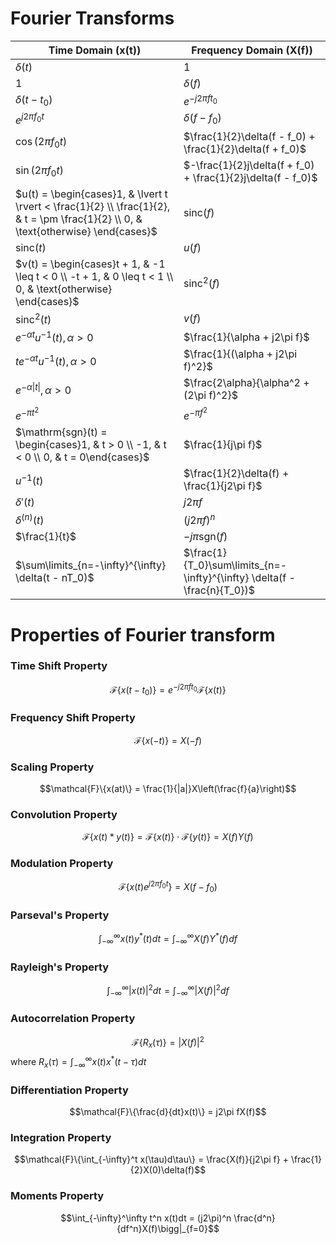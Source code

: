 # Fourier Transforms
| Time Domain (x(t)) | Frequency Domain (X(f)) |
|-|-|
| $\delta(t)$ | 1 |  
| 1 | $\delta(f)$ |
| $\delta(t - t_0)$ | $e^{-j2\pi ft_0}$ |
| $e^{j2\pi f_0t}$ | $\delta(f - f_0)$ |  
| $\cos(2\pi f_0t)$ | $\frac{1}{2}\delta(f - f_0) + \frac{1}{2}\delta(f + f_0)$ |
| $\sin(2\pi f_0t)$ | $-\frac{1}{2}j\delta(f + f_0) + \frac{1}{2}j\delta(f - f_0)$ |
| $u(t) = \begin{cases}1, & \lvert t \rvert < \frac{1}{2} \\ \frac{1}{2}, & t = \pm \frac{1}{2} \\ 0, & \text{otherwise} \end{cases}$ | $\mathrm{sinc}(f)$ |
| $\mathrm{sinc}(t)$ | $u(f)$ |
| $v(t) = \begin{cases}t + 1, & -1 \leq t < 0 \\ -t + 1, & 0 \leq t < 1 \\ 0, & \text{otherwise} \end{cases}$ | $\mathrm{sinc}^2(f)$ |  
| $\mathrm{sinc}^2(t)$ | $v(f)$ |
| $e^{-\alpha t}u^{-1}(t), \alpha > 0$ | $\frac{1}{\alpha + j2\pi f}$ |
| $te^{-\alpha t}u^{-1}(t), \alpha > 0$ | $\frac{1}{(\alpha + j2\pi f)^2}$ |
| $e^{-\alpha\lvert t \rvert}, \alpha > 0$ | $\frac{2\alpha}{\alpha^2 + (2\pi f)^2}$ |
| $e^{-\pi t^2}$ | $e^{-\pi f^2}$ |
| $\mathrm{sgn}(t) = \begin{cases}1, & t > 0 \\ -1, & t < 0 \\ 0, & t = 0\end{cases}$ | $\frac{1}{j\pi f}$ |  
| $u^{-1}(t)$ | $\frac{1}{2}\delta(f) + \frac{1}{j2\pi f}$ |
| $\delta'(t)$ | $j2\pi f$ |
| $\delta^{(n)}(t)$ | $(j2\pi f)^n$ |
| $\frac{1}{t}$ | $-j\pi \mathrm{sgn}(f)$ |
| $\sum\limits_{n=-\infty}^{\infty} \delta(t - nT_0)$ | $\frac{1}{T_0}\sum\limits_{n=-\infty}^{\infty} \delta(f - \frac{n}{T_0})$ |

# Properties of Fourier transform

### Time Shift Property
$$\mathcal{F}\{x(t-t_0)\} = e^{-j2\pi ft_0}\mathcal{F}\{x(t)\}$$

### Frequency Shift Property
$$\mathcal{F}\{x(-t)\} = X(-f)$$  

### Scaling Property
$$\mathcal{F}\{x(at)\} = \frac{1}{|a|}X\left(\frac{f}{a}\right)$$

### Convolution Property 
$$\mathcal{F}\{x(t)*y(t)\} = \mathcal{F}\{x(t)\}\cdot \mathcal{F}\{y(t)\} = X(f)Y(f)$$

### Modulation Property
$$\mathcal{F}\{x(t)e^{j2\pi f_0 t}\} = X(f-f_0)$$

### Parseval's Property
$$\int_{-\infty}^\infty x(t)y^*(t)dt = \int_{-\infty}^\infty X(f)Y^*(f)df$$

### Rayleigh's Property
$$\int_{-\infty}^\infty |x(t)|^2 dt = \int_{-\infty}^\infty |X(f)|^2 df$$

### Autocorrelation Property
$$\mathcal{F}\{R_x(\tau)\} = |X(f)|^2$$ 
where $R_x(\tau) = \int_{-\infty}^\infty x(t)x^*(t-\tau)dt$

### Differentiation Property
$$\mathcal{F}\{\frac{d}{dt}x(t)\} = j2\pi fX(f)$$

### Integration Property  
$$\mathcal{F}\{\int_{-\infty}^t x(\tau)d\tau\} = \frac{X(f)}{j2\pi f} + \frac{1}{2}X(0)\delta(f)$$

### Moments Property
$$\int_{-\infty}^\infty t^n x(t)dt = (j2\pi)^n \frac{d^n}{df^n}X(f)\bigg|_{f=0}$$